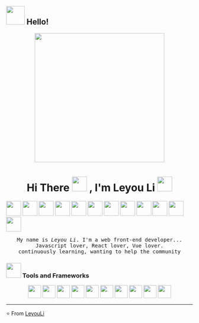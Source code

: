 ## <img src="https://raw.githubusercontent.com/alexnaiman/alexnaiman/master/resources/welcomeglitch.gif" width="50px" /> Hello!

<p align="Center" ><img src="https://camo.githubusercontent.com/3b7c592ede97b6138ffd4b1cc1541c2f3b11fd39/687474703a2f2f33312e6d656469612e74756d626c722e636f6d2f31376665613932306666333665663466356238373764353231366137616164392f74756d626c725f6d6f39786a65387a5a34317163626975666f315f313238302e676966" height="350px" width ="350px"></p>


<h1 align="Center"> Hi There <img src="https://media.giphy.com/media/WUlplcMpOCEmTGBtBW/giphy.gif" width="40px"> , I'm Leyou Li <img src="https://user-images.githubusercontent.com/5679180/79618120-0daffb80-80be-11ea-819e-d2b0fa904d07.gif" width="40px">  </h1>

<p>
<img src="https://raw.githubusercontent.com/alexnaiman/alexnaiman/master/resources/pug_dance.gif" width="40px" />
<img src="https://raw.githubusercontent.com/alexnaiman/alexnaiman/master/resources/pug_dance.gif" width="40px" />
<img src="https://raw.githubusercontent.com/alexnaiman/alexnaiman/master/resources/pug_dance.gif" width="40px" />
<img src="https://raw.githubusercontent.com/alexnaiman/alexnaiman/master/resources/pug_dance.gif" width="40px" />
<img src="https://raw.githubusercontent.com/alexnaiman/alexnaiman/master/resources/pug_dance.gif" width="40px" />
<img src="https://raw.githubusercontent.com/alexnaiman/alexnaiman/master/resources/pug_dance.gif" width="40px" />
<img src="https://raw.githubusercontent.com/alexnaiman/alexnaiman/master/resources/pug_dance.gif" width="40px" />
<img src="https://raw.githubusercontent.com/alexnaiman/alexnaiman/master/resources/pug_dance.gif" width="40px" />
<img src="https://raw.githubusercontent.com/alexnaiman/alexnaiman/master/resources/pug_dance.gif" width="40px" />
<img src="https://raw.githubusercontent.com/alexnaiman/alexnaiman/master/resources/pug_dance.gif" width="40px" />
<img src="https://raw.githubusercontent.com/alexnaiman/alexnaiman/master/resources/pug_dance.gif" width="40px" />
<img src="https://raw.githubusercontent.com/alexnaiman/alexnaiman/master/resources/pug_dance.gif" width="40px" />
</p>

<p align="center" >
  <samp>
    My name is <em>Leyou Li</em>. I'm a web front-end developer... 
  <br/> Javascript lover, React lover, Vue lover.
          <br/>
continuously learning, wanting to help the community
  </samp>
  <br/>
</p>

### <img src="https://raw.githubusercontent.com/alexnaiman/alexnaiman/master/resources/pickaxe.png" width="40px" /> Tools and Frameworks
<p align="center">
      <img src="https://raw.githubusercontent.com/alexnaiman/alexnaiman/master/resources/dev/css3.svg" height="35px" style="vertical-align:top margin:6px 4px" />
        <img src="https://raw.githubusercontent.com/alexnaiman/alexnaiman/master/resources/dev/html.svg" height="35px" style="vertical-align:top margin:6px 4px" />
          <img src="https://raw.githubusercontent.com/alexnaiman/alexnaiman/master/resources/dev/js.svg" height="35px" style="vertical-align:top margin:6px 4px" />
           <img src="https://raw.githubusercontent.com/alexnaiman/alexnaiman/master/resources/dev/mobile.svg" height="35px" style="vertical-align:top margin:6px 4px" />
            <img src="https://raw.githubusercontent.com/alexnaiman/alexnaiman/master/resources/dev/nodejs.svg" height="35px" style="vertical-align:top margin:6px 4px" />
             <img src="https://raw.githubusercontent.com/alexnaiman/alexnaiman/master/resources/dev/python.svg" height="35px" style="vertical-align:top margin:6px 4px" />
             <img src="https://raw.githubusercontent.com/alexnaiman/alexnaiman/master/resources/dev/react_native.svg" height="35px" style="vertical-align:top margin:6px 4px"/>
             <img src="https://raw.githubusercontent.com/alexnaiman/alexnaiman/master/resources/dev/sass.svg" height="35px" style="vertical-align:top margin:6px 4px"/>
             <img src="https://raw.githubusercontent.com/alexnaiman/alexnaiman/master/resources/dev/visualstudio_code.svg" height="35px" style="vertical-align:top margin:6px 4px"/>
             <img src="https://raw.githubusercontent.com/alexnaiman/alexnaiman/master/resources/dev/xcode.svg" height="35px" style="vertical-align:top margin:6px 4px"/>
             
</p>

---
⭐️ From [LeyouLi](https://github.com/LeyouLi)
